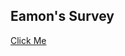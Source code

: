 <!DOCTYPE html>
<html lang="en">
<head>
    <meta charset="UTF-8">
    <meta name="viewport" content="width=device-width, initial-scale=1.0">
</head>
<body>
    <h2>Eamon's Survey</h2>
    <a href="https://forms.office.com/r/YGwXN0Af5S">Click Me</a>
</body>
</html>
